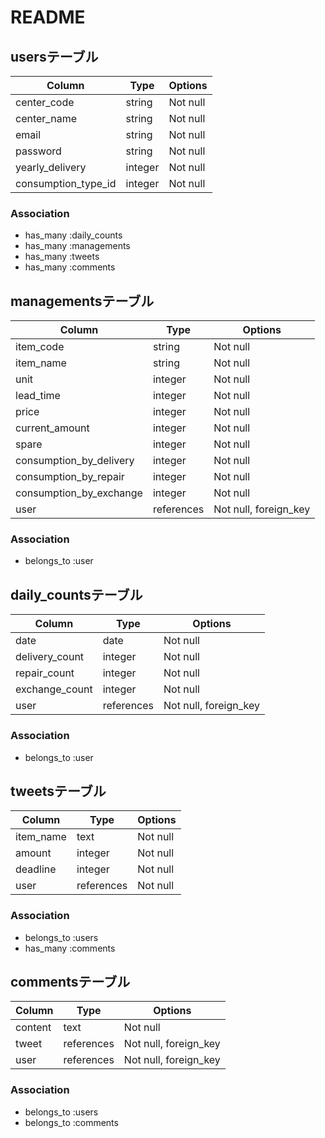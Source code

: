 # README

## usersテーブル

| Column              | Type       | Options                        |
| ------------------- | ---------- | ------------------------------ |
| center_code         | string     | Not null                       |
| center_name         | string     | Not null                       |
| email               | string     | Not null                       |
| password            | string     | Not null                       |
| yearly_delivery     | integer    | Not null                       |
| consumption_type_id | integer    | Not null                       |

### Association
- has_many   :daily_counts
- has_many   :managements
- has_many   :tweets
- has_many   :comments


## managementsテーブル

| Column                  | Type       | Options               |
| ----------------------- | ---------- | --------------------- |
| item_code               | string     | Not null              |
| item_name               | string     | Not null              |
| unit                    | integer    | Not null              |
| lead_time               | integer    | Not null              |
| price                   | integer    | Not null              |
| current_amount          | integer    | Not null              |
| spare                   | integer    | Not null              |
| consumption_by_delivery | integer    | Not null              |
| consumption_by_repair   | integer    | Not null              |
| consumption_by_exchange | integer    | Not null              |
| user                    | references | Not null, foreign_key |

### Association
- belongs_to :user


## daily_countsテーブル

| Column            | Type       | Options                        |
| ----------------- | ---------- | ------------------------------ |
| date              | date       | Not null                       |
| delivery_count    | integer    | Not null                       |
| repair_count      | integer    | Not null                       |
| exchange_count    | integer    | Not null                       |
| user              | references | Not null, foreign_key          |

### Association
- belongs_to :user


## tweetsテーブル

| Column            | Type       | Options                        |
| ----------------- | ---------- | ------------------------------ |
| item_name         | text       | Not null                       |
| amount            | integer    | Not null                       |
| deadline          | integer    | Not null                       |
| user              | references | Not null                       |

### Association
- belongs_to :users
- has_many   :comments


## commentsテーブル

| Column     | Type       | Options                        |
| ------     | ---------- | ------------------------------ |
| content    | text       | Not null                       |
| tweet      | references | Not null, foreign_key          |
| user       | references | Not null, foreign_key          |

### Association
- belongs_to :users
- belongs_to :comments